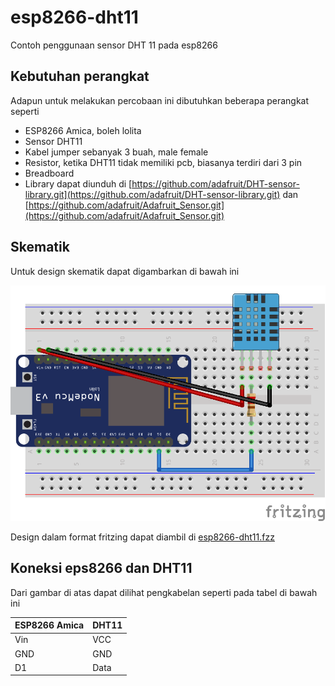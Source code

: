 # esp8266-dht11
Contoh penggunaan sensor DHT 11 pada esp8266 

## Kebutuhan perangkat
Adapun untuk melakukan percobaan ini dibutuhkan beberapa perangkat seperti
+ ESP8266 Amica, boleh lolita
+ Sensor DHT11
+ Kabel jumper sebanyak 3 buah, male female
+ Resistor, ketika DHT11 tidak memiliki pcb, biasanya terdiri dari 3 pin
+ Breadboard
+ Library dapat diunduh di [https://github.com/adafruit/DHT-sensor-library.git](https://github.com/adafruit/DHT-sensor-library.git) dan [https://github.com/adafruit/Adafruit_Sensor.git](https://github.com/adafruit/Adafruit_Sensor.git)

## Skematik
Untuk design skematik dapat digambarkan di bawah ini

![](esp8266-dht11.png)

Design dalam format fritzing dapat diambil di [esp8266-dht11.fzz](esp8266-dht11.fzz)

## Koneksi eps8266 dan DHT11
Dari gambar di atas dapat dilihat pengkabelan seperti pada tabel di bawah ini

| ESP8266 Amica | DHT11                  |
|---------------|------------------------------------|
| Vin           | VCC                                |
| GND           | GND                                |
| D1            | Data                               |